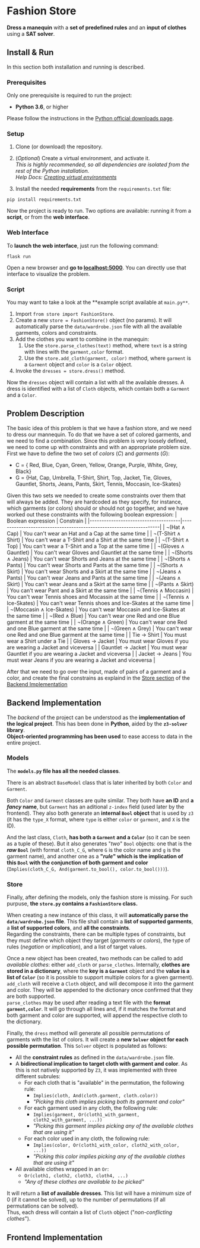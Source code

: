 # Fashion Store

**Dress a manequin** with a **set of predefined rules** and an **input of clothes** using a **SAT solver**.

## Install & Run

In this section both installation and running is described.

### Prerequisites

Only one prerequisite is required to run the project:

- **Python 3.6**, or higher

Please follow the instructions in the [Python official downloads page](https://www.python.org/downloads/).

### Setup

1. Clone (or download) the repository.

2. (_Optional_) Create a virtual environment, and activate it.  
_This is highly recommended, so all dependencies are isolated from the rest of the Python installation._  
_Help Docs: [Creating virtual environments](https://docs.python.org/3/library/venv.html#creating-virtual-environments)_

3. Install the needed **requirements** from the `requirements.txt` file:  
```shell
pip install requirements.txt
```

Now the project is ready to run. Two options are available: running it from a **script**, or from the **web interface**.

### Web Interface

To **launch the web interface**, just run the following command:

```shell
flask run
```

Open a new browser and **go to [localhost:5000](http://localhost:5000)**. You can directly use that interface to visualize
the problem.

### Script

You may want to take a look at the **example script available at `main.py**`.

1. Import `from store import FashionStore`.
2. Create a new `store = FashionStore()` object (no params). It will automatically parse the `data/wardrobe.json` file
   with all the available garments, colors and constraints.
3. Add the clothes you want to combine in the manequin:
   1. Use the `store.parse_clothes(text)` method, where `text` is a string with lines with the `garment,color` format.
   2. Use the `store.add_cloth(garment, color)` method, where `garment` is a `Garment` object and `color` is a `Color`
      object.
4. Invoke the `dresses = store.dress()` method.

Now the `dresses` object will contain a list with all the available dresses. A dress is identified with a list of
`Cloth` objects, which contain both a `Garment` and a `Color`.

## Problem Description
The basic idea of this problem is that we have a fashion store, and we need to dress our mannequin.
To do that we have a set of colored garments, and we need to find a combination.
Since this problem is very loosely defined, we need to come up with constraints and with an appropriate problem size.
First we have to define the two set of _colors_ (_C_) and _garments_ (_G_):
   - C = { Red, Blue, Cyan, Green, Yellow, Orange, Purple, White, Grey, Black} 
   - G = {Hat, Cap, Umbrella, T-Shirt, Shirt, Top, Jacket, Tie, Gloves, Gauntlet, Shorts, Jeans, Pants, Skirt, Tennis, Moccasin, Ice-Skates}

Given this two sets we needed to create some constraints over them that will always be added. They are hardcoded as 
they specify, for instance, which garments (or colors) should or should not go together, and we have worked out these 
constraints with the following boolean expression:
| Boolean expression                   | Constrain                                                          |
|--------------------------------------|--------------------------------------------------------------------|
| $\neg$(Hat $\wedge$ Cap)             | You can't wear an Hat and a Cap at the same time                   |
| $\neg$(T-Shirt $\wedge$ Shirt)       | You can't wear a T-Shirt and a Shirt at the same time              |
| $\neg$(T-Shirt $\wedge$ Top)         | You can't wear a T-Shirt and a Top at the same time                |
| $\neg$(Gloves $\wedge$ Gauntlet)     | You can't wear Gloves and Gauntlet at the same time                |
| $\neg$(Shorts $\wedge$ Jeans)        | You can't wear Shorts and Jeans at the same time                   |
| $\neg$(Shorts $\wedge$ Pants)        | You can't wear Shorts and Pants at the same time                   |
| $\neg$(Shorts $\wedge$ Skirt)        | You can't wear Shorts and a Skirt at the same time                 |
| $\neg$(Jeans $\wedge$ Pants)         | You can't wear Jeans and Pants at the same time                    |
| $\neg$(Jeans $\wedge$ Skirt)         | You can't wear Jeans and a Skirt at the same time                  |
| $\neg$(Pants $\wedge$ Skirt)         | You can't wear Pant and a Skirt at the same time                   |
| $\neg$(Tennis $\wedge$ Moccasin)     | You can't wear Tennis shoes and Mocassin at the same time          |
| $\neg$(Tennis $\wedge$ Ice-Skates)   | You can't wear Tennis shoes and Ice-Skates at the same time        |
| $\neg$(Moccasin $\wedge$ Ice-Skates) | You can't wear Moccasin and Ice-Skates at the same time            |
| $\neg$(Red $\wedge$ Blue)            | You can't wear one Red and one Blue garment at the same time       |
| $\neg$(Orange $\wedge$ Green)        | You can't wear one Red and one Blue garment at the same time       |
| $\neg$(Green $\wedge$ Grey)          | You can't wear one Red and one Blue garment at the same time       |
| Tie $\rightarrow$ Shirt              | You must wear a Shirt under a Tie                                  |
| Gloves $\rightarrow$ Jacket          | You must wear Gloves if you are wearing a Jacket and viceversa     |
| Gauntlet $\rightarrow$ Jacket        | You must wear Gauntlet if you are wearing a Jacket and viceversa   |
| Jacket $\rightarrow$ Jeans           | You must wear Jeans if you are wearing a Jacket and viceversa      |

After that we need to go over the input, made of pairs of a garment and a color, and create the final constrains as explaind in the [Store section](https://github.com/barreeeiroo/ToC-HW6-FashionStore/edit/main/README.md#store) of the [Backend Implementation](https://github.com/barreeeiroo/ToC-HW6-FashionStore/edit/main/README.md#backend-implementation)
## Backend Implementation

The _backend_ of the project can be understood as the **implementation of the logical project**. This has been done in
**Python**, aided by the **`z3-solver` library**.  
**Object-oriented programming has been used** to ease access to data in the entire project.

### Models

The **`models.py` file has all the needed classes**.

There is an abstract `BaseModel` class that is later inherited by both `Color` and `Garment`.

Both `Color` and `Garment` classes are quite similar. They both have **an ID** and **a _fancy_ name**, but `Garment` has
an aditional `z-index` field (used later by the frontend). They also both generate an **internal `Bool` object** that is
used by `z3` (it has the `type_X` format, where `type` is either `color` or `garment`, and `X` is the ID).

And the last class, `Cloth`, **has both a `Garment` and a `Color`** (so it can be seen as a tuple of these). But it also
generates "_two_" `Bool` objects: one that is the **_raw_ `Bool`** (with format `cloth_C_G`, where `G` is the color name
and `g` is the garment name), and another one as a **"_rule_" which is the implication of this `Bool` with the
conjunction of both garment and color** (`Implies(cloth_C_G, And(garment.to_bool(), color.to_bool()))`).

### Store

Finally, after defining the models, only the fashion store is missing. For such purpuse, **the `store.py` contains a
`FashionStore` class.**

When creating a new instance of this class, it will **automatically parse the `data/wardrobe.json` file**. This file
shall contain a **list of supported garments**, a **list of supported colors**, and **all the constraints**.  
Regarding the constraints, there can be multiple types of constraints, but they must define which object they target
(_garments_ or _colors_), the type of rules (_negation_ or _implication_), and a list of target values.

Once a new object has been created, two methods can be called to add _available clothes_: either `add_cloth` or
`parse_clothes`. Internally, **clothes are stored in a dictionary**, where the **key is a `Garment`** object and the
**value is a list of `Color`** (so it is possible to support multiple colors for a given garment).  
`add_cloth` will receive a `Cloth` object, and will decompose it into the garment and color. They will be appended to
the dictionary once confirmed that they are both supported.  
`parse_clothes` may be used after reading a text file with the **format `garment,color`**. It will go through all lines
and, if it matches the format and both garment and color are supported, will append the respective cloth to the
dictionary.

Finally, the `dress` method will generate all possible permutations of garments with the list of colors. It will create
a **new `Solver` object for each possible permutation**. This `Solver` object is populated as follows:

* All the **constraint rules** as defined in the `data/wardrobe.json` file.
* A **bidirectional implication to target cloth with garment and color**. As this is not natively supported by `Z3`, it
  was implemented with three different subrules:
  * For each cloth that is "available" in the permutation, the following rule:
    * `Implies(cloth, And(cloth.garment, cloth.color))`
    * _"Picking this cloth implies picking both its garment and color"_
  * For each garment used in any cloth, the following rule:
    * `Implies(garment, Or(cloth1_with_garment, cloth2_with_garment, ...))`
    * _"Picking this garment implies picking any of the available clothes that are using it"_
  * For each color used in any cloth, the following rule:
    * `Implies(color, Or(cloth1_with_color, cloth2_with_color, ...))`
    * _"Picking this color implies picking any of the available clothes that are using it"_
* All available clothes wrapped in an `Or`:
  * `Or(cloth1, cloth2, cloth3, cloth4, ...)`
  * _"Any of these clothes are available to be picked"_

It will return a **list of available dresses**. This list will have a minimum size of 0 (if it cannot be solved), up to
the number of permutations (if all permutations can be solved).  
Thus, each dress will contain a list of `Cloth` object ("_non-conflicting clothes_").

## Frontend Implementation
